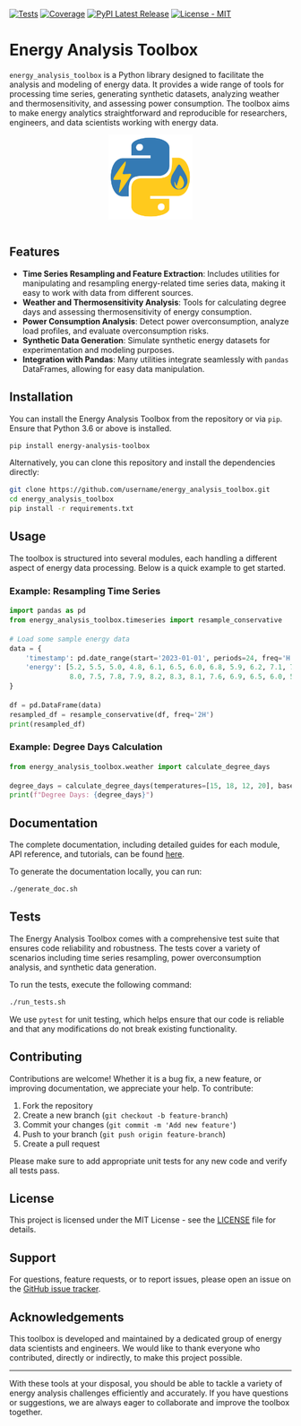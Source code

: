 [![Tests](https://github.com/Eco-CO2/energy_analysis_toolbox/actions/workflows/test.yml/badge.svg)](https://github.com/Eco-CO2/energy_analysis_toolbox/actions/workflows/test.yml)
[![Coverage](https://codecov.io/github/pandas-dev/pandas/coverage.svg?branch=main)](https://codecov.io/gh/pandas-dev/pandas)
[![PyPI Latest Release](https://img.shields.io/pypi/v/energy_analysis_toolbox.svg)](https://pypi.org/project/energy-analysis-toolbox/)
[![License - MIT](https://img.shields.io/badge/license-MIT-blue)](https://github.com/Eco-CO2/energy_analysis_toolbox/blob/main/LICENSE)

# Energy Analysis Toolbox

``energy_analysis_toolbox`` is a Python library designed to facilitate the analysis and modeling of energy data. It provides a wide range of tools for processing time series, generating synthetic datasets, analyzing weather and thermosensitivity, and assessing power consumption. The toolbox aims to make energy analytics straightforward and reproducible for researchers, engineers, and data scientists working with energy data.

<div align="center">
  <a href="https://github.com/Eco-CO2/energy_analysis_toolbox">
    <img height="150px"
         src="doc/_static/logo.png"
         align="center">
  </a>
</div>
<br>

## Features

- **Time Series Resampling and Feature Extraction**: Includes utilities for manipulating and resampling energy-related time series data, making it easy to work with data from different sources.
- **Weather and Thermosensitivity Analysis**: Tools for calculating degree days and assessing thermosensitivity of energy consumption.
- **Power Consumption Analysis**: Detect power overconsumption, analyze load profiles, and evaluate overconsumption risks.
- **Synthetic Data Generation**: Simulate synthetic energy datasets for experimentation and modeling purposes.
- **Integration with Pandas**: Many utilities integrate seamlessly with `pandas` DataFrames, allowing for easy data manipulation.

## Installation

You can install the Energy Analysis Toolbox from the repository or via `pip`. Ensure that Python 3.6 or above is installed.

```sh
pip install energy-analysis-toolbox
```

Alternatively, you can clone this repository and install the dependencies directly:

```sh
git clone https://github.com/username/energy_analysis_toolbox.git
cd energy_analysis_toolbox
pip install -r requirements.txt
```

## Usage

The toolbox is structured into several modules, each handling a different aspect of energy data processing. Below is a quick example to get started.

### Example: Resampling Time Series

```python
import pandas as pd
from energy_analysis_toolbox.timeseries import resample_conservative

# Load some sample energy data
data = {
    'timestamp': pd.date_range(start='2023-01-01', periods=24, freq='H'),
    'energy': [5.2, 5.5, 5.0, 4.8, 6.1, 6.5, 6.0, 6.8, 5.9, 6.2, 7.1, 7.3,
               8.0, 7.5, 7.8, 7.9, 8.2, 8.3, 8.1, 7.6, 6.9, 6.5, 6.0, 5.8]
}

df = pd.DataFrame(data)
resampled_df = resample_conservative(df, freq='2H')
print(resampled_df)
```

### Example: Degree Days Calculation

```python
from energy_analysis_toolbox.weather import calculate_degree_days

degree_days = calculate_degree_days(temperatures=[15, 18, 12, 20], base_temperature=18)
print(f"Degree Days: {degree_days}")
```

## Documentation

The complete documentation, including detailed guides for each module, API reference, and tutorials, can be found [here](https://energy_analysis_toolbox.readthedocs.io).

To generate the documentation locally, you can run:

```sh
./generate_doc.sh
```

## Tests

The Energy Analysis Toolbox comes with a comprehensive test suite that ensures code reliability and robustness. The tests cover a variety of scenarios including time series resampling, power overconsumption analysis, and synthetic data generation.

To run the tests, execute the following command:

```sh
./run_tests.sh
```

We use `pytest` for unit testing, which helps ensure that our code is reliable and that any modifications do not break existing functionality.

## Contributing

Contributions are welcome! Whether it is a bug fix, a new feature, or improving documentation, we appreciate your help. To contribute:

1. Fork the repository
2. Create a new branch (`git checkout -b feature-branch`)
3. Commit your changes (`git commit -m 'Add new feature'`)
4. Push to your branch (`git push origin feature-branch`)
5. Create a pull request

Please make sure to add appropriate unit tests for any new code and verify all tests pass.

## License

This project is licensed under the MIT License - see the [LICENSE](LICENSE) file for details.

## Support

For questions, feature requests, or to report issues, please open an issue on the [GitHub issue tracker](https://github.com/username/energy_analysis_toolbox/issues).

## Acknowledgements

This toolbox is developed and maintained by a dedicated group of energy data scientists and engineers. We would like to thank everyone who contributed, directly or indirectly, to make this project possible.

---

With these tools at your disposal, you should be able to tackle a variety of energy analysis challenges efficiently and accurately. If you have questions or suggestions, we are always eager to collaborate and improve the toolbox together.

